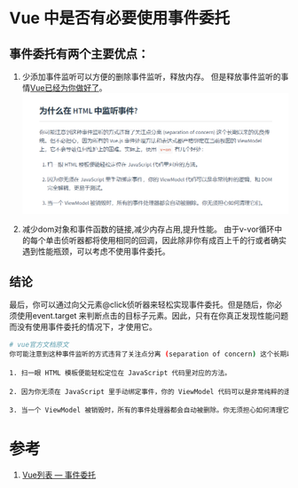 # Vue 中是否有必要使用事件委托
## 事件委托有两个主要优点：
1. 少添加事件监听可以方便的删除事件监听，释放内存。
但是释放事件监听的事情[Vue已经为你做好了](https://cn.vuejs.org/v2/guide/events.html)。
   ![img](./assets/event.png)
   
1. 减少dom对象和事件函数的链接,减少内存占用,提升性能。
由于v-vor循环中的每个单击侦听器都将使用相同的回调，因此除非你有成百上千的行或者确实遇到性能瓶颈，可以考虑不使用事件委托。

## 结论
最后，你可以通过向父元素@click侦听器来轻松实现事件委托。但是随后，你必须使用event.target 来判断点击的目标子元素。因此，只有在你真正发现性能问题而没有使用事件委托的情况下，才使用它。

```bash
# vue官方文档原文
你可能注意到这种事件监听的方式违背了关注点分离 (separation of concern) 这个长期以来的优良传统。但不必担心，因为所有的 Vue.js 事件处理方法和表达式都严格绑定在当前视图的 ViewModel 上，它不会导致任何维护上的困难。实际上，使用 v-on 有几个好处：

1. 扫一眼 HTML 模板便能轻松定位在 JavaScript 代码里对应的方法。

2. 因为你无须在 JavaScript 里手动绑定事件，你的 ViewModel 代码可以是非常纯粹的逻辑，和 DOM 完全解耦，更易于测试。

3. 当一个 ViewModel 被销毁时，所有的事件处理器都会自动被删除。你无须担心如何清理它们。
```
# 参考
1. [Vue列表 — 事件委托](https://segmentfault.com/a/1190000011698763)
